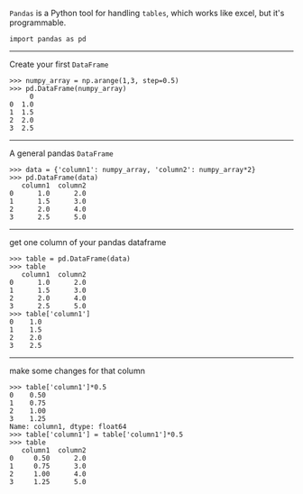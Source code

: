 `Pandas` is a Python tool for handling `tables`, which works like excel, but it's programmable.

```
import pandas as pd
```
___

Create your first `DataFrame`

```
>>> numpy_array = np.arange(1,3, step=0.5)
>>> pd.DataFrame(numpy_array)
     0
0  1.0
1  1.5
2  2.0
3  2.5
```
___

A general pandas `DataFrame`

```
>>> data = {'column1': numpy_array, 'column2': numpy_array*2}
>>> pd.DataFrame(data)
   column1  column2
0      1.0      2.0
1      1.5      3.0
2      2.0      4.0
3      2.5      5.0
```
___

get one column of your pandas dataframe

```
>>> table = pd.DataFrame(data)
>>> table
   column1  column2
0      1.0      2.0
1      1.5      3.0
2      2.0      4.0
3      2.5      5.0
>>> table['column1']
0    1.0
1    1.5
2    2.0
3    2.5
```
___

make some changes for that column

```
>>> table['column1']*0.5
0    0.50
1    0.75
2    1.00
3    1.25
Name: column1, dtype: float64
>>> table['column1'] = table['column1']*0.5
>>> table
   column1  column2
0     0.50      2.0
1     0.75      3.0
2     1.00      4.0
3     1.25      5.0
```